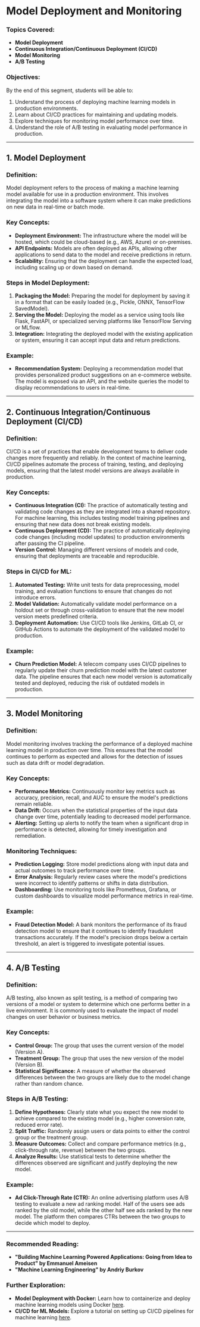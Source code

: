 # Model Deployment and Monitoring


### Topics Covered:
- **Model Deployment**
- **Continuous Integration/Continuous Deployment (CI/CD)**
- **Model Monitoring**
- **A/B Testing**

### Objectives:
By the end of this segment, students will be able to:
1. Understand the process of deploying machine learning models in production environments.
2. Learn about CI/CD practices for maintaining and updating models.
3. Explore techniques for monitoring model performance over time.
4. Understand the role of A/B testing in evaluating model performance in production.

---

## 1. Model Deployment

### Definition:
Model deployment refers to the process of making a machine learning model available for use in a production environment. This involves integrating the model into a software system where it can make predictions on new data in real-time or batch mode.

### Key Concepts:
- **Deployment Environment:** The infrastructure where the model will be hosted, which could be cloud-based (e.g., AWS, Azure) or on-premises.
- **API Endpoints:** Models are often deployed as APIs, allowing other applications to send data to the model and receive predictions in return.
- **Scalability:** Ensuring that the deployment can handle the expected load, including scaling up or down based on demand.

### Steps in Model Deployment:
1. **Packaging the Model:** Preparing the model for deployment by saving it in a format that can be easily loaded (e.g., Pickle, ONNX, TensorFlow SavedModel).
2. **Serving the Model:** Deploying the model as a service using tools like Flask, FastAPI, or specialized serving platforms like TensorFlow Serving or MLflow.
3. **Integration:** Integrating the deployed model with the existing application or system, ensuring it can accept input data and return predictions.

### Example:
- **Recommendation System:** Deploying a recommendation model that provides personalized product suggestions on an e-commerce website. The model is exposed via an API, and the website queries the model to display recommendations to users in real-time.

---

## 2. Continuous Integration/Continuous Deployment (CI/CD)

### Definition:
CI/CD is a set of practices that enable development teams to deliver code changes more frequently and reliably. In the context of machine learning, CI/CD pipelines automate the process of training, testing, and deploying models, ensuring that the latest model versions are always available in production.

### Key Concepts:
- **Continuous Integration (CI):** The practice of automatically testing and validating code changes as they are integrated into a shared repository. For machine learning, this includes testing model training pipelines and ensuring that new data does not break existing models.
- **Continuous Deployment (CD):** The practice of automatically deploying code changes (including model updates) to production environments after passing the CI pipeline.
- **Version Control:** Managing different versions of models and code, ensuring that deployments are traceable and reproducible.

### Steps in CI/CD for ML:
1. **Automated Testing:** Write unit tests for data preprocessing, model training, and evaluation functions to ensure that changes do not introduce errors.
2. **Model Validation:** Automatically validate model performance on a holdout set or through cross-validation to ensure that the new model version meets predefined criteria.
3. **Deployment Automation:** Use CI/CD tools like Jenkins, GitLab CI, or GitHub Actions to automate the deployment of the validated model to production.

### Example:
- **Churn Prediction Model:** A telecom company uses CI/CD pipelines to regularly update their churn prediction model with the latest customer data. The pipeline ensures that each new model version is automatically tested and deployed, reducing the risk of outdated models in production.

---

## 3. Model Monitoring

### Definition:
Model monitoring involves tracking the performance of a deployed machine learning model in production over time. This ensures that the model continues to perform as expected and allows for the detection of issues such as data drift or model degradation.

### Key Concepts:
- **Performance Metrics:** Continuously monitor key metrics such as accuracy, precision, recall, and AUC to ensure the model's predictions remain reliable.
- **Data Drift:** Occurs when the statistical properties of the input data change over time, potentially leading to decreased model performance.
- **Alerting:** Setting up alerts to notify the team when a significant drop in performance is detected, allowing for timely investigation and remediation.

### Monitoring Techniques:
- **Prediction Logging:** Store model predictions along with input data and actual outcomes to track performance over time.
- **Error Analysis:** Regularly review cases where the model's predictions were incorrect to identify patterns or shifts in data distribution.
- **Dashboarding:** Use monitoring tools like Prometheus, Grafana, or custom dashboards to visualize model performance metrics in real-time.

### Example:
- **Fraud Detection Model:** A bank monitors the performance of its fraud detection model to ensure that it continues to identify fraudulent transactions accurately. If the model's precision drops below a certain threshold, an alert is triggered to investigate potential issues.

---

## 4. A/B Testing

### Definition:
A/B testing, also known as split testing, is a method of comparing two versions of a model or system to determine which one performs better in a live environment. It is commonly used to evaluate the impact of model changes on user behavior or business metrics.

### Key Concepts:
- **Control Group:** The group that uses the current version of the model (Version A).
- **Treatment Group:** The group that uses the new version of the model (Version B).
- **Statistical Significance:** A measure of whether the observed differences between the two groups are likely due to the model change rather than random chance.

### Steps in A/B Testing:
1. **Define Hypotheses:** Clearly state what you expect the new model to achieve compared to the existing model (e.g., higher conversion rate, reduced error rate).
2. **Split Traffic:** Randomly assign users or data points to either the control group or the treatment group.
3. **Measure Outcomes:** Collect and compare performance metrics (e.g., click-through rate, revenue) between the two groups.
4. **Analyze Results:** Use statistical tests to determine whether the differences observed are significant and justify deploying the new model.

### Example:
- **Ad Click-Through Rate (CTR):** An online advertising platform uses A/B testing to evaluate a new ad ranking model. Half of the users see ads ranked by the old model, while the other half see ads ranked by the new model. The platform then compares CTRs between the two groups to decide which model to deploy.

---

### Recommended Reading:
- **"Building Machine Learning Powered Applications: Going from Idea to Product" by Emmanuel Ameisen**
- **"Machine Learning Engineering" by Andriy Burkov**

### Further Exploration:
- **Model Deployment with Docker:** Learn how to containerize and deploy machine learning models using Docker [here](https://www.docker.com/).
- **CI/CD for ML Models:** Explore a tutorial on setting up CI/CD pipelines for machine learning [here](https://mlops.community/).
